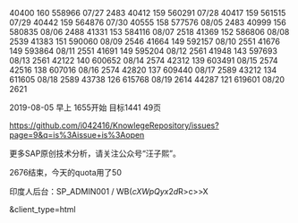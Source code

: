 
40400   160 558966 07/27 2483
40412   159 560291 07/28 
40417   159 561515 07/29
40442   159 564876 07/30
40555   158 577576 08/05 2483
40999   156 580835 08/06 2488
41331   153 584116 08/07 2518
41369   152 586806 08/08 2539 
41383   151 590060 08/09 2546
41664   149 592157 08/10 2551
41676   149 593864 08/11 2551
41691   149 595204 08/12 2561
41948   143 597693 08/13 2561
42122   140 600652 08/14 2574
42312   139 603491 08/15 2574
42516   138 607016 08/16 2574 
42820   137 609440 08/17 2589
43212   134 611605 08/18 2589
43738   126 615768 08/19 2614
44287   121 619601 08/20 2621

2019-08-05 早上 1655开始 目标1441 49页 

https://github.com/i042416/KnowlegeRepository/issues?page=9&q=is%3Aissue+is%3Aopen

更多SAP原创技术分析，请关注公众号“汪子熙”。

2676结束，今天的quota用了50

印度人后台：SP_ADMIN001 / WB($cXWpQyx2d$R>c>>X

&client_type=html